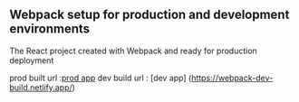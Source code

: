 ## Webpack setup for production and development environments

The React project created with Webpack and ready for production deployment


prod built url :[prod app](https://webpack-production-build.netlify.app/)
dev build url : [dev app] (https://webpack-dev-build.netlify.app/)
